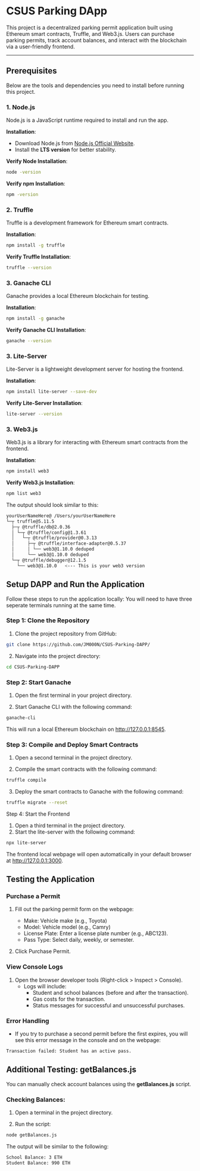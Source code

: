 # CSUS Parking DApp

This project is a decentralized parking permit application built using Ethereum smart contracts, Truffle, and Web3.js. Users can purchase parking permits, track account balances, and interact with the blockchain via a user-friendly frontend.

---

## Prerequisites

Below are the tools and dependencies you need to install before running this project.

### 1. Node.js
Node.js is a JavaScript runtime required to install and run the app.

**Installation**:
- Download Node.js from [Node.js Official Website](https://nodejs.org/).
- Install the **LTS version** for better stability.

**Verify Node Installation**:
```bash
node -version
```
**Verify npm Installation**:
```bash
npm -version
```

### 2. Truffle
Truffle is a development framework for Ethereum smart contracts.


**Installation**:
```bash
npm install -g truffle
```

**Verify Truffle Installation**:
```bash
truffle --version
```

### 3. Ganache CLI
Ganache provides a local Ethereum blockchain for testing.

**Installation**:

```bash
npm install -g ganache
```

**Verify Ganache CLI Installation**:

```bash
ganache --version
```


### 3. Lite-Server
Lite-Server is a lightweight development server for hosting the frontend.

**Installation**:
```bash
npm install lite-server --save-dev
```

**Verify Lite-Server Installation**:

```bash
lite-server --version
```

### 3. Web3.js
Web3.js is a library for interacting with Ethereum smart contracts from the frontend.

**Installation**:

```bash
npm install web3
```

**Verify Web3.js Installation**:

```bash
npm list web3
```

The output should look similar to this:
```bash
yourUserNameHere@ /Users/yourUserNameHere
└─┬ truffle@5.11.5
  ├─┬ @truffle/db@2.0.36
  │ └─┬ @truffle/config@1.3.61
  │   └─┬ @truffle/provider@0.3.13
  │     ├─┬ @truffle/interface-adapter@0.5.37
  │     │ └── web3@1.10.0 deduped
  │     └── web3@1.10.0 deduped
  └─┬ @truffle/debugger@12.1.5
    └── web3@1.10.0   <--- This is your web3 version
```


## Setup DAPP and Run the Application
Follow these steps to run the application locally:
You will need to have three seperate terminals running at the same time.

### Step 1: Clone the Repository

1. Clone the project repository from GitHub:

```bash
git clone https://github.com/JM000N/CSUS-Parking-DAPP/
```


2. Navigate into the project directory:

```bash
cd CSUS-Parking-DAPP
```

### Step 2: Start Ganache
1. Open the first terminal in your project directory.  

2. Start Ganache CLI with the following command:
   
```bash
ganache-cli
```
This will run a local Ethereum blockchain on http://127.0.0.1:8545.


### Step 3: Compile and Deploy Smart Contracts
1. Open a second terminal in the project directory.

2. Compile the smart contracts with the following command:
```bash
truffle compile
```

3. Deploy the smart contracts to Ganache with the following command:
```bash
truffle migrate --reset
```

Step 4: Start the Frontend
1. Open a third terminal in the project directory.
2. Start the lite-server with the following command:

```bash
npx lite-server
```
The frontend local webpage will open automatically in your default browser at http://127.0.0.1:3000.


## Testing the Application

### Purchase a Permit
1. Fill out the parking permit form on the webpage:
   - Make: Vehicle make (e.g., Toyota)
   - Model: Vehicle model (e.g., Camry)
   - License Plate: Enter a license plate number (e.g., ABC123).
   - Pass Type: Select daily, weekly, or semester.
   
3. Click Purchase Permit.

### View Console Logs
1.  Open the browser developer tools (Right-click > Inspect > Console).
    - Logs will include:
       - Student and school balances (before and after the transaction).
       - Gas costs for the transaction.
       - Status messages for successful and unsuccessful purchases.


### Error Handling
- If you try to purchase a second permit before the first expires, you will see this error message in the console and on the webpage:
```bash
Transaction failed: Student has an active pass.
```


## Additional Testing: getBalances.js
You can manually check account balances using the **getBalances.js** script.

### Checking Balances:

1. Open a terminal in the project directory.

2. Run the script:

```bash
node getBalances.js
```

The output will be similar to the following:
```bash
School Balance: 3 ETH
Student Balance: 990 ETH
```


